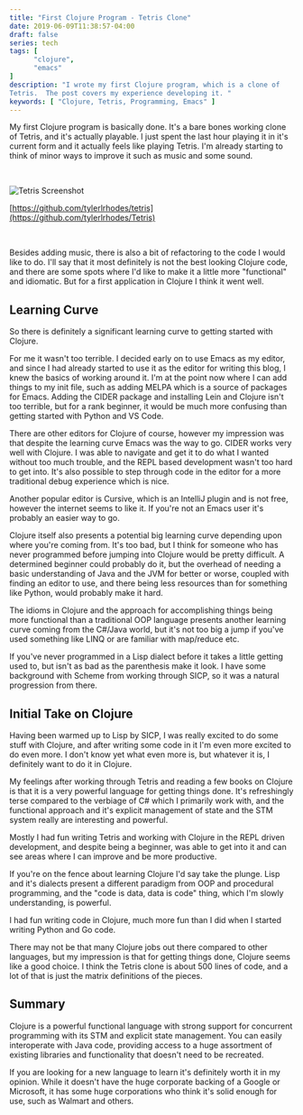 ```yaml
---
title: "First Clojure Program - Tetris Clone"
date: 2019-06-09T11:38:57-04:00
draft: false
series: tech
tags: [
      "clojure",
      "emacs"
]
description: "I wrote my first Clojure program, which is a clone of
Tetris.  The post covers my experience developing it. "
keywords: [ "Clojure, Tetris, Programming, Emacs" ]
---
```


My first Clojure program is basically done.  It's a bare bones working
clone of Tetris, and it's actually playable.  I just spent the last
hour playing it in it's current form and it actually feels like
playing Tetris.  I'm already starting to think of minor ways to
improve it such as music and some sound.  

<br />

![Tetris Screenshot](/images/tetris-screenshot.png)

[https://github.com/tylerlrhodes/tetris](https://github.com/tylerlrhodes/Tetris)

<br />

Besides adding music, there is also a bit of refactoring to the code I
would like to do.  I'll say that it most definitely is not the best
looking Clojure code, and there are some spots where I'd like to make
it a little more "functional" and idiomatic.  But for a first
application in Clojure I think it went well.

## Learning Curve

So there is definitely a significant learning curve to getting started
with Clojure.

For me it wasn't too terrible.  I decided early on to use Emacs as my
editor, and since I had already started to use it as the editor for
writing this blog, I knew the basics of working around it.  I'm at the
point now where I can add things to my init file, such as adding MELPA
which is a source of packages for Emacs.  Adding the CIDER package and
installing Lein and Clojure isn't too terrible, but for a rank
beginner, it would be much more confusing than getting started with
Python and VS Code.

There are other editors for Clojure of course, however my impression
was that despite the learning curve Emacs was the way to go.  CIDER
works very well with Clojure.  I was able to navigate and get it to do
what I wanted without too much trouble, and the REPL based development
wasn't too hard to get into.  It's also possible to step through code
in the editor for a more traditional debug experience which is nice.

Another popular editor is Cursive, which is an IntelliJ plugin and is
not free, however the internet seems to like it.  If you're not an
Emacs user it's probably an easier way to go.

Clojure itself also presents a potential big learning curve depending
upon where you're coming from.  It's too bad, but I think for someone
who has never programmed before jumping into Clojure would be pretty
difficult.  A determined beginner could probably do it, but the
overhead of needing a basic understanding of Java and the JVM for
better or worse, coupled with finding an editor to use, and there
being less resources than for something like Python, would probably
make it hard.

The idioms in Clojure and the approach for accomplishing things being
more functional than a traditional OOP language presents another
learning curve coming from the C#/Java world, but it's not too big a
jump if you've used something like LINQ or are familiar with
map/reduce etc.

If you've never programmed in a Lisp dialect before it takes a little
getting used to, but isn't as bad as the parenthesis make it look.  I
have some background with Scheme from working through SICP, so it was
a natural progression from there.

## Initial Take on Clojure

Having been warmed up to Lisp by SICP, I was really excited to do some
stuff with Clojure, and after writing some code in it I'm even more
excited to do even more.  I don't know yet what even more is, but
whatever it is, I definitely want to do it in Clojure.

My feelings after working through Tetris and reading a few books on
Clojure is that it is a very powerful language for getting things
done.  It's refreshingly terse compared to the verbiage of C# which I
primarily work with, and the functional approach and it's explicit
management of state and the STM system really are interesting and
powerful.

Mostly I had fun writing Tetris and working with Clojure in the REPL
driven development, and despite being a beginner, was able to get into
it and can see areas where I can improve and be more productive.

If you're on the fence about learning Clojure I'd say take the
plunge.  Lisp and it's dialects present a different paradigm from OOP
and procedural programming, and the "code is data, data is code"
thing, which I'm slowly understanding, is powerful.

I had fun writing code in Clojure, much more fun than I did when I
started writing Python and Go code.

There may not be that many Clojure jobs out there compared to other
languages, but my impression is that for getting things done, Clojure
seems like a good choice.  I think the Tetris clone is about 500 lines
of code, and a lot of that is just the matrix definitions of the
pieces.

## Summary

Clojure is a powerful functional language with strong support for
concurrent programming with its STM and explicit state management.
You can easily interoperate with Java code, providing access to a huge
assortment of existing libraries and functionality that doesn't need
to be recreated.

If you are looking for a new language to learn it's definitely
worth it in my opinion.  While it doesn't have the huge corporate
backing of a Google or Microsoft, it has some huge corporations who
think it's solid enough for use, such as Walmart and others.




